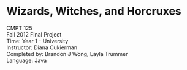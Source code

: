 # Wizards, Witches, and Horcruxes

CMPT 125  
Fall 2012 Final Project  
Time: Year 1 - University  
Instructor: Diana Cukierman  
Completed by: Brandon J Wong, Layla Trummer  
Language: Java